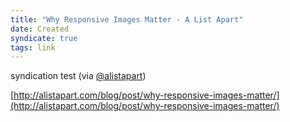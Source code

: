```yaml
---
title: "Why Responsive Images Matter - A List Apart"
date: Created
syndicate: true
tags: link
---
```


syndication test (via [@alistapart](https://twitter.com/alistapart))

[http://alistapart.com/blog/post/why-responsive-images-matter/](http://alistapart.com/blog/post/why-responsive-images-matter/)